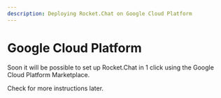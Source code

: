 ```yaml
---
description: Deploying Rocket.Chat on Google Cloud Platform
---
```


# Google Cloud Platform

Soon it will be possible to set up Rocket.Chat in 1 click using the Google Cloud Platform Marketplace.

Check for more instructions later.
